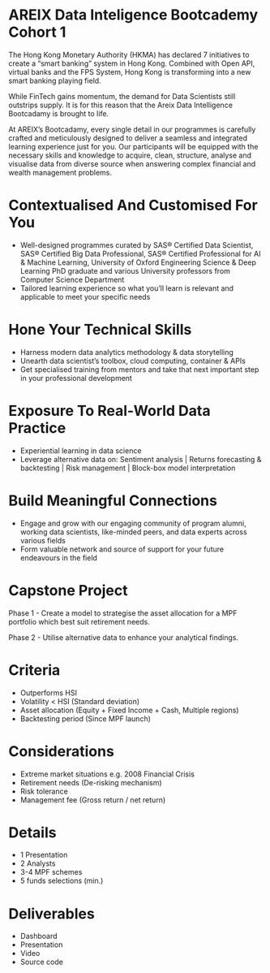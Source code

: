 # AREIX Data Inteligence Bootcademy Cohort 1
The Hong Kong Monetary Authority (HKMA) has declared 7 initiatives to create a “smart banking” system in Hong Kong. Combined with Open API, virtual banks and the FPS System, Hong Kong is transforming into a new smart banking playing field.

While FinTech gains momentum, the demand for Data Scientists still outstrips supply. It is for this reason that the Areix Data Intelligence Bootcadamy is brought to life.

At AREIX’s Bootcadamy, every single detail in our programmes is carefully crafted and meticulously designed to deliver a seamless and integrated learning experience just for you. Our participants will be equipped with the necessary skills and knowledge to acquire, clean, structure, analyse and visualise data from diverse source when answering complex financial and wealth management problems.

# Contextualised And Customised For You
- Well-designed programmes curated by SAS® Certified Data Scientist, SAS® Certified Big Data Professional, SAS® Certified Professional for AI & Machine Learning, University of Oxford Engineering Science & Deep Learning PhD graduate and various University professors from Computer Science Department
- Tailored learning experience so what you’ll learn is relevant and applicable to meet your specific needs

# Hone Your Technical Skills
- Harness modern data analytics methodology & data storytelling
- Unearth data scientist’s toolbox, cloud computing, container & APIs
- Get specialised training from mentors and take that next important step in your professional development

# Exposure To Real-World Data Practice
- Experiential learning in data science
- Leverage alternative data on: Sentiment analysis | Returns forecasting & backtesting | Risk management | Block-box model interpretation

# Build Meaningful Connections
- Engage and grow with our engaging community of program alumni, working data scientists, like-minded peers, and data experts across various fields
- Form valuable network and source of support for your future endeavours in the field

# Capstone Project
Phase 1 - Create a model to strategise the asset allocation for a MPF portfolio which best suit retirement needs.

Phase 2 - Utilise alternative data to enhance your analytical findings.

# Criteria
- Outperforms HSI
- Volatility < HSI (Standard deviation)
- Asset allocation (Equity + Fixed Income + Cash, Multiple regions)
- Backtesting period (Since MPF launch)

# Considerations
- Extreme market situations e.g. 2008 Financial Crisis
- Retirement needs (De-risking mechanism)
- Risk tolerance 
- Management fee (Gross return / net return)

# Details
- 1 Presentation
- 2 Analysts
- 3-4 MPF schemes
- 5 funds selections (min.)

# Deliverables
- Dashboard
- Presentation
- Video
- Source code
